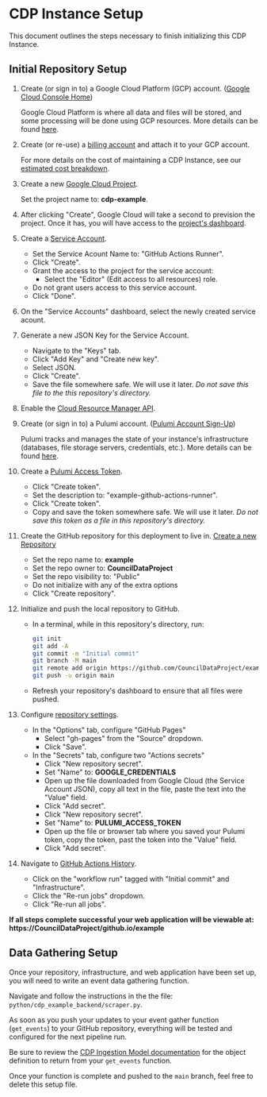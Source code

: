 # CDP Instance Setup

This document outlines the steps necessary to finish initializing this CDP Instance.

## Initial Repository Setup

1.  Create (or sign in to) a Google Cloud Platform (GCP) account. 
    ([Google Cloud Console Home](https://console.cloud.google.com/))

    Google Cloud Platform is where all data and files will be stored, and some
    processing will be done using GCP resources. More details can be found
    [here](https://github.com/CouncilDataProject/cookiecutter-cdp-deployment#google-cloud).

2.  Create (or re-use) a [billing account](https://console.cloud.google.com/billing)
    and attach it to your GCP account.

    For more details on the cost of maintaining a CDP Instance, see our [estimated cost breakdown](https://github.com/CouncilDataProject/cookiecutter-cdp-deployment#cost).

3.  Create a new [Google Cloud Project](https://console.cloud.google.com/projectcreate).
    
    Set the project name to: **cdp-example**.

4.  After clicking "Create", Google Cloud will take a second to prevision the project.
    Once it has, you will have access to the [project's dashboard](https://console.cloud.google.com/home/dashboard?project=cdp-example).

5.  Create a [Service Account](https://console.cloud.google.com/iam-admin/serviceaccounts/create?project=cdp-example).

    -   Set the Service Acount Name to: "GitHub Actions Runner".
    -   Click "Create".
    -   Grant the access to the project for the service account:
        -   Select the "Editor" (Edit access to all resources) role.
    -   Do not grant users access to this service account.
    -   Click "Done".

6.  On the "Service Accounts" dashboard, select the newly created service acount.

7.  Generate a new JSON Key for the Service Account.

    -   Navigate to the "Keys" tab.
    -   Click "Add Key" and "Create new key".
    -   Select JSON.
    -   Click "Create".
    -   Save the file somewhere safe. We will use it later.
        _Do not save this file to the this repository's directory._

8.  Enable the [Cloud Resource Manager API](https://console.cloud.google.com/apis/library/cloudresourcemanager.googleapis.com?project=cdp-example).

9.  Create (or sign in to) a Pulumi account.
    ([Pulumi Account Sign-Up](https://app.pulumi.com/signup))

    Pulumi tracks and manages the state of your instance's infrastructure
    (databases, file storage servers, credentials, etc.). More details can be found
    [here](https://github.com/CouncilDataProject/cookiecutter-cdp-deployment#pulumi).

10. Create a [Pulumi Access Token](https://app.pulumi.com/account/tokens).

    -   Click "Create token".
    -   Set the description to: "example-github-actions-runner".
    -   Click "Create token".
    -   Copy and save the token somewhere safe. We will use it later.
        _Do not save this token as a file in this repository's directory._

11. Create the GitHub repository for this deployment to live in.
    [Create a new Repository](https://github.com/new)

    -   Set the repo name to: **example**
    -   Set the repo owner to: **CouncilDataProject**
    -   Set the repo visibility to: "Public"
    -   Do not initialize with any of the extra options
    -   Click "Create repository".

12. Initialize and push the local repository to GitHub.

    -   In a terminal, while in this repository's directory, run:
        ```bash
        git init
        git add -A
        git commit -m "Initial commit"
        git branch -M main
        git remote add origin https://github.com/CouncilDataProject/example.git
        git push -u origin main
        ```
    -   Refresh your repository's dashboard to ensure that all files were pushed.

13. Configure [repository settings](https://github.com/CouncilDataProject/example/settings).

    -   In the "Options" tab, configure "GitHub Pages"
        -   Select "gh-pages" from the "Source" dropdown.
        -   Click "Save".
    -   In the "Secrets" tab, configure two "Actions secrets"
        -   Click "New repository secret".
        -   Set "Name" to: **GOOGLE_CREDENTIALS**
        -   Open up the file downloaded from Google Cloud (the Service Account JSON),
            copy all text in the file, paste the text into the "Value" field.
        -   Click "Add secret".
        -   Click "New repository secret".
        -   Set "Name" to: **PULUMI_ACCESS_TOKEN**
        -   Open up the file or browser tab where you saved your Pulumi token,
            copy the token, past the token into the "Value" field.
        -   Click "Add secret".

14. Navigate to [GitHub Actions History](https://github.com/CouncilDataProject/example/actions).

    -   Click on the "workflow run" tagged with "Initial commit" and "Infrastructure".
    -   Click the "Re-run jobs" dropdown.
    -   Click "Re-run all jobs".

**If all steps complete successful your web application will be viewable at: https://CouncilDataProject/github.io/example**

## Data Gathering Setup

Once your repository, infrastructure, and web application have been set up, you will need to write an event data gathering function.

Navigate and follow the instructions in the the file: `python/cdp_example_backend/scraper.py`.

As soon as you push your updates to your event gather function (`get_events`) to your GitHub repository, everything will be tested and configured for the next pipeline run.

Be sure to review the [CDP Ingestion Model documentation](https://councildataproject.github.io/cdp-backend/ingestion_models.html) for the object definition to return from your `get_events` function.

Once your function is complete and pushed to the `main` branch, feel free to delete this setup file.
